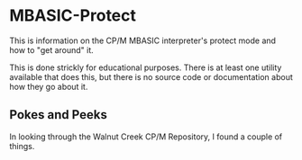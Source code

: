 # MBASIC-Protect
This is information on the CP/M MBASIC interpreter's protect mode and how to "get around" it.

This is done strickly for educational purposes. There is at least one utility available that does this, but there is no source code or documentation about how they go about it.

## Pokes and Peeks
In looking through the Walnut Creek CP/M Repository, I found a couple of things.
